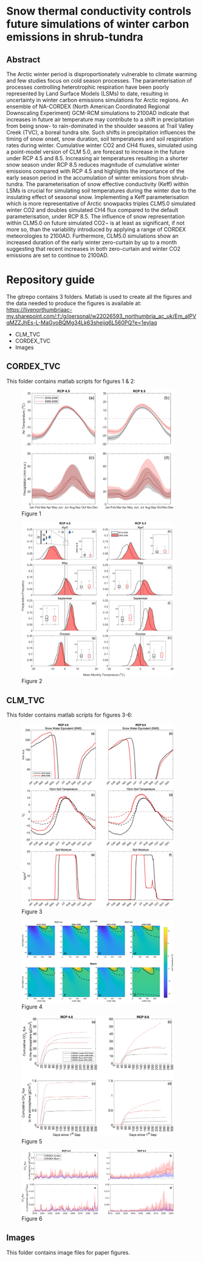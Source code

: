 # Snow thermal conductivity controls future simulations of winter carbon emissions in shrub-tundra
## Abstract
The Arctic winter period is disproportionately vulnerable to climate warming and few studies focus on cold season processes. The parameterisation of processes controlling heterotrophic respiration have been poorly represented by Land Surface Models (LSMs) to date, resulting in uncertainty in winter carbon emissions simulations for Arctic regions. An ensemble of NA-CORDEX (North American Coordinated Regional Downscaling Experiment) GCM-RCM simulations to 2100AD indicate that increases in future air temperature may contribute to a shift in precipitation from being snow- to rain-dominated in the shoulder seasons at Trail Valley Creek (TVC), a boreal tundra site. Such shifts in precipitation influences the timing of snow onset, snow duration, soil temperatures and soil respiration rates during winter. Cumulative winter CO2 and CH4 fluxes, simulated using a point-model version of CLM 5.0, are forecast to increase in the future under RCP 4.5 and 8.5. Increasing air temperatures resulting in a shorter snow season under RCP 8.5 reduces magnitude of cumulative winter emissions compared with RCP 4.5 and highlights the importance of the early season period in the accumulation of winter emissions from shrub-tundra. The parameterisation of snow effective conductivity (Keff) within LSMs is crucial for simulating soil temperatures during the winter due to the insulating effect of seasonal snow. Implementing a Keff parameterisation which is more representative of Arctic snowpacks triples CLM5.0 simulated winter CO2 and doubles simulated CH4 flux compared to the default parameterisation, under RCP 8.5. The influence of snow representation within CLM5.0 on future simulated CO2¬ is at least as significant, if not more so, than the variability introduced by applying a range of CORDEX meteorologies to 2100AD. Furthermore, CLM5.0 simulations show an increased duration of the early winter zero-curtain by up to a month suggesting that recent increases in both zero-curtain and winter CO2 emissions are set to continue to 2100AD.

# Repository guide
The gitrepo contains 3 folders. Matlab is used to create all the figures and the data needed to produce the figures is available at: https://livenorthumbriaac-my.sharepoint.com/:f:/g/personal/w22026593_northumbria_ac_uk/Em_alPVqMZZJhEs-L-MaGvoBQMg34Lk63sheijq6L560PQ?e=1eylaq
- CLM_TVC
- CORDEX_TVC
- Images

## CORDEX_TVC
This folder contains matlab scripts for figures 1 & 2:

<figure>
  <img src="Images/rcps_tiled.jpg" alt="Figure 1" width="400"/>
  <figcaption>Figure 1</figcaption>
</figure>

<figure>
  <img src="Images/frequency_plot_final.png" alt="Figure 2" width="400"/>
  <figcaption>Figure 2</figcaption>
</figure>

## CLM_TVC
This folder contains matlab scripts for figures 3-6:

<figure>
  <img src="Images/SWE_GT_SL.jpg" alt="Figure 3" width="400"/>
  <figcaption>Figure 3</figcaption>
</figure>

<figure>
  <img src="Images/heat_map.jpg" alt="Figure 4" width="400"/>
  <figcaption>Figure 4</figcaption>
</figure>

<figure>
  <img src="Images/cumu.jpg" alt="Figure 5" width="400"/>
  <figcaption>Figure 5</figcaption>
</figure>

<figure>
  <img src="Images/param_combined.jpg" alt="Figure 6" width="400"/>
  <figcaption>Figure 6</figcaption>
</figure>

## Images
This folder contains image files for paper figures.

